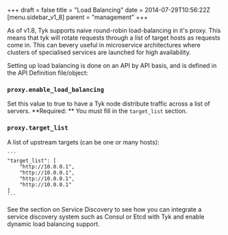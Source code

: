 +++
draft = false
title = "Load Balancing"
date = 2014-07-29T10:56:22Z
[menu.sidebar_v1_8]
    parent = "management"
+++

As of v1.8, Tyk supports naive round-robin load-balancing in it's proxy. This means that tyk will rotate requests through a list of target hosts as requests come in. This can bevery useful in microservice architectures where clusters of specialised services are launched for high availability.

Setting up load balancing is done on an API by API basis, and is defined in the API Definition file/object:

### `proxy.enable_load_balancing`

Set this value to true to have a Tyk node distribute traffic across a list of servers. **Required: ** You must fill in the `target_list` section.

### `proxy.target_list`

A list of upstream targets (can be one or many hosts):

	```
	"target_list": [
		"http://10.0.0.1",
		"http://10.0.0.1",
		"http://10.0.0.1",
		"http://10.0.0.1"
	]
	```

See the section on Service Discovery to see how you can integrate a service discovery system such as Consul or Etcd with Tyk and enable dynamic load balancing support.